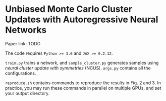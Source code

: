 # Unbiased Monte Carlo Cluster Updates with Autoregressive Neural Networks

Paper link: TODO

The code requires `Python >= 3.6` and `JAX >= 0.2.12`.

`train.py` trains a network, and `sample_cluster.py` generates samples using *neural cluster update with symmetries* (NCUS). `args.py` contains all the configurations.

`reproduce.sh` contains commands to reproduce the results in Fig. 2 and 3. In practice, you may run these commands in parallel on multiple GPUs, and set your output directory.
